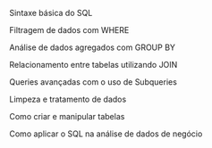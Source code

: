 Sintaxe básica do SQL

Filtragem de dados com  WHERE

Análise de dados agregados com GROUP BY

Relacionamento entre tabelas utilizando JOIN

Queries avançadas com o uso de Subqueries

Limpeza e tratamento de dados

Como criar e manipular tabelas

Como aplicar o SQL na análise de dados de negócio
